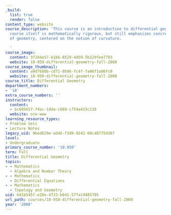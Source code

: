```yaml
---
_build:
  list: true
  render: false
content_type: website
course_description: 'This course is an introduction to differential geometry. The
  course itself is mathematically rigorous, but still emphasizes concrete aspects
  of geometry, centered on the notion of curvature.

  '
course_image:
  content: 3f204e57-b1b6-8529-4d59-5b129fee7783
  website: 18-950-differential-geometry-fall-2008
course_image_thumbnail:
  content: a9d7680b-cd71-8b96-fc4f-fa06f1a86fc0
  website: 18-950-differential-geometry-fall-2008
course_title: Differential Geometry
department_numbers:
- '18'
extra_course_numbers: ''
instructors:
  content:
  - bc685657-74ac-1dda-c088-c754a415c138
  website: ocw-www
learning_resource_types:
- Problem Sets
- Lecture Notes
legacy_uid: 9bed629e-ad46-f3d9-9242-08c48775d387
level:
- Undergraduate
primary_course_number: '18.950'
term: Fall
title: Differential Geometry
topics:
- - Mathematics
  - Algebra and Number Theory
- - Mathematics
  - Differential Equations
- - Mathematics
  - Topology and Geometry
uid: 6d1b545f-e28e-4733-b041-57fa19485705
url_path: courses/18-950-differential-geometry-fall-2008
year: '2008'
---
```

